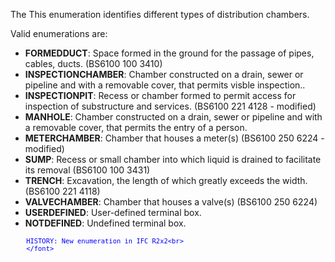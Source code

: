 ﻿The This enumeration identifies different types of distribution chambers.

Valid enumerations are:

* **FORMEDDUCT**: Space formed in the ground for the passage of pipes, cables, ducts. (BS6100 100 3410)
* **INSPECTIONCHAMBER**: Chamber constructed on a drain, sewer or pipeline and with a removable cover, that permits visble inspection..
* **INSPECTIONPIT**: Recess or chamber formed to permit access for inspection of substructure and services. (BS6100 221 4128 - modified)
* **MANHOLE**: Chamber constructed on a drain, sewer or pipeline and with a removable cover, that permits the entry of a person.
* **METERCHAMBER**: Chamber that houses a meter(s) (BS6100 250 6224 - modified)
* **SUMP**: Recess or small chamber into which liquid is drained to facilitate its removal (BS6100 100 3431)
* **TRENCH**: Excavation, the length of which greatly exceeds the width. (BS6100 221 4118)
* **VALVECHAMBER**: Chamber that houses a valve(s) (BS6100 250 6224)
* **USERDEFINED**: User-defined terminal box.
* **NOTDEFINED**: Undefined terminal box.

> <font color="#0000ff" size="-1">
    	HISTORY: New enumeration in IFC R2x2<br>
    	</font>